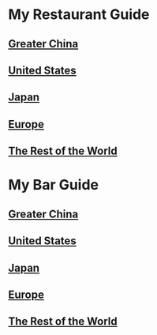 # My Restaurant Guide
## [Greater China](/food/china.md)

## [United States](/food/us.md)

## [Japan](/food/japan.md)

## [Europe](/food/europe.md)

## [The Rest of the World](/food/rest.md)

# My Bar Guide
## [Greater China](/drink/china.md)

## [United States](/drink/us.md)

## [Japan](/drink/japan.md)

## [Europe](/drink/europe.md)

## [The Rest of the World](/drink/rest.md)
